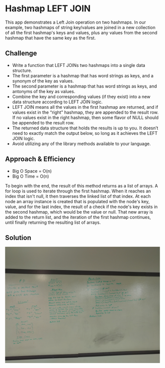 # Hashmap LEFT JOIN
This app demonstrates a Left Join operation on two hashmaps. In our example, two hashmaps of string key/values are joined in a new collection of all the first hashmap's keys and values, plus any values from the second hashmap that have the same key as the first.

## Challenge
* Write a function that LEFT JOINs two hashmaps into a single data structure.
* The first parameter is a hashmap that has word strings as keys, and a synonym of the key as values.
* The second parameter is a hashmap that has word strings as keys, and antonyms of the key as values.
* Combine the key and corresponding values (if they exist) into a new data structure according to LEFT JOIN logic.
* LEFT JOIN means all the values in the first hashmap are returned, and if values exist in the “right” hashmap, they are appended to the result row. If no values exist in the right hashmap, then some flavor of NULL should be appended to the result row.
* The returned data structure that holds the results is up to you. It doesn’t need to exactly match the output below, so long as it achieves the LEFT JOIN logic.
* Avoid utilizing any of the library methods available to your language.

## Approach & Efficiency
* Big O Space = O(n)
* Big O Time = O(n)

To begin with the end, the result of this method returns as a list of arrays. A for loop is used to iterate through the first hashmap. When it reaches an index that isn't null, it then traverses the linked list of that index. At each node an array instance is created that is populated with the node's key, value, and for the last index, the result of a check if the node's key exists in the second hashmap, which would be the value or null. That new array is added to the return list, and the iteration of the first hashmap continues, until finally returning the resulting list of arrays.

## Solution
![whiteboard](https://github.com/mbgoseco/data-structures-and-algorithms/blob/master/Challenges/LeftJoin/Assets/left_join.jpg)